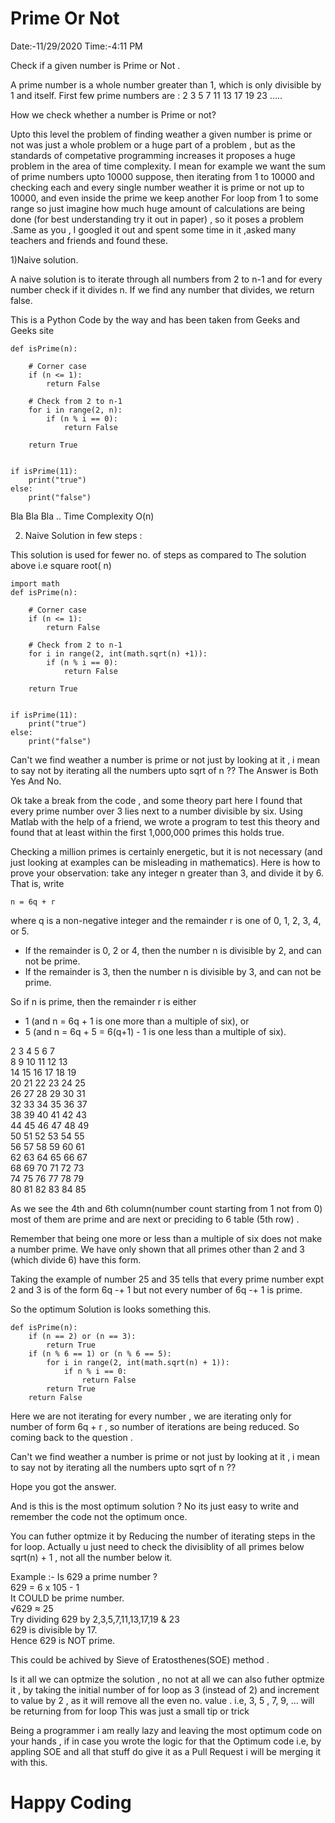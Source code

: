 # Prime Or Not

Date:-11/29/2020
Time:-4:11 PM

Check if a given number is Prime or Not .

A prime number is a whole number greater than 1, which is only divisible by 1 and itself. First few prime numbers are : 2 3 5 7 11 13 17 19 23 …..

How we check whether a number is Prime or not? 

Upto this level the problem of finding weather a given number is prime or not was just a whole problem or a huge part of a problem , but as the standards of competative programming increases it proposes a huge problem in the area of time complexity. I mean for example we want the sum of prime numbers upto 10000 suppose, then iterating from 1 to 10000 and checking each and every single number weather it is prime or not up to 10000, and even inside the prime we keep another For loop from 1 to some range so just imagine how much huge amount of calculations are being done (for best understanding try it out in paper) , so it poses a problem .Same as you , I googled it out and spent some time in it ,asked many teachers and friends and found these.

1)Naive solution. 

A naive solution is to iterate through all numbers from 2 to n-1 and for every number check if it divides n. If we find any number that divides, we return false.

This is a Python Code by the way and has been taken from Geeks and Geeks site
```
def isPrime(n):
 
    # Corner case
    if (n <= 1):
        return False
 
    # Check from 2 to n-1
    for i in range(2, n):
        if (n % i == 0):
            return False
 
    return True
 

if isPrime(11):
    print("true")
else:
    print("false")
```
Bla Bla Bla .. Time Complexity O(n)

2) Naive Solution in few steps :

This solution is used for fewer no. of steps as compared to The solution above i.e square root( n)

```
import math
def isPrime(n):
 
    # Corner case
    if (n <= 1):
        return False
 
    # Check from 2 to n-1
    for i in range(2, int(math.sqrt(n) +1)):
        if (n % i == 0):
            return False
 
    return True
 

if isPrime(11):
    print("true")
else:
    print("false")
```


Can't we find weather a number is prime or not just by looking at it , i mean to say not by iterating all the numbers upto sqrt of n ??
The Answer is Both Yes And No.

Ok take a break from the code , and some theory part here
I found that every prime number over 3 lies next to a number divisible by six.  Using Matlab with the help of a friend, we wrote a program to test this theory and found that at least within the first 1,000,000 primes this holds true.

Checking a million primes is certainly energetic, but it is not necessary (and just looking at examples can be misleading in mathematics). Here is how to prove your observation: take any integer n greater than 3, and divide it by 6.  That is, write
```
n = 6q + r
```
where q is a non-negative integer and the remainder r is one of 0, 1, 2, 3, 4, or 5.

<ul>
<li>If the remainder is 0, 2 or 4, then the number n is divisible by 2, and can not be prime.</li>
<li>If the remainder is 3, then the number n is divisible by 3, and can not be prime.</li>
</ul>

So if n is prime, then the remainder r is either

<ul>
<li>1   (and   n = 6q + 1   is one more than a multiple of six), or </li>
<li>5   (and   n = 6q + 5 = 6(q+1) - 1   is one less than a multiple of six). </li>
</ul>

2   3  4  5  6  7<br>
8   9 10 11 12 13<br>
14 15 16 17 18 19<br>
20 21 22 23 24 25<br>
26 27 28 29 30 31<br>
32 33 34 35 36 37<br>
38 39 40 41 42 43<br>
44 45 46 47 48 49<br>
50 51 52 53 54 55<br>
56 57 58 59 60 61<br>
62 63 64 65 66 67<br>
68 69 70 71 72 73<br>
74 75 76 77 78 79<br>
80 81 82 83 84 85<br>

As we see the 4th and 6th column(number count starting from 1 not from 0) most of them are prime and are next or preciding to 6 table (5th row) .

Remember that being one more or less than a multiple of six does not make a number prime.  We have only shown that all primes other than 2 and 3 (which divide 6) have this form.

Taking the example of number 25 and 35 tells that every prime number expt 2 and 3 is of the form 6q -+ 1 but not every number of 6q -+ 1 is prime. 

So the optimum Solution is looks something this.

```
def isPrime(n):
    if (n == 2) or (n == 3):
        return True
    if (n % 6 == 1) or (n % 6 == 5):
        for i in range(2, int(math.sqrt(n) + 1)):
            if n % i == 0:
                return False
        return True
    return False
```
Here we are not iterating for every number , we are iterating only for number of form 6q + r , so number of iterations are being reduced.
So coming back to the question .

Can't we find weather a number is prime or not just by looking at it , i mean to say not by iterating all the numbers upto sqrt of n ??

Hope you got the answer.

And is this is the most optimum solution ?
No its just easy to write and remember the code not the optimum once.

You can futher optmize it by Reducing the number of iterating steps in the for loop.
Actually u just need to check the divisiblity of all primes below sqrt(n) + 1 , not all the number below it.

Example :-
Is 629 a prime number ?<br>
629 = 6 x 105 - 1<br>
It COULD be prime number.<br>
√629 ≈ 25<br>
Try dividing 629 by 2,3,5,7,11,13,17,19 & 23 <br>
629 is divisible by 17.<br>
Hence 629 is NOT prime.

This could be achived by Sieve of Eratosthenes(SOE) method .

Is it all we can optmize the solution , no not at all we can also futher optmize it ,
by taking the initial number of for loop as 3 (instead of 2) and increment to value by 2 , as it
will remove all the even no. value .
i.e, 3, 5 , 7, 9, ... will be returning from for loop
This was just a small tip or trick

Being a programmer i am really lazy and leaving the most optimum code on your hands , if in case you wrote the logic for that the Optimum code i.e, by appling SOE and all that stuff do give it as a Pull Request i will be merging it with this.

<h1>Happy Coding</h1>
